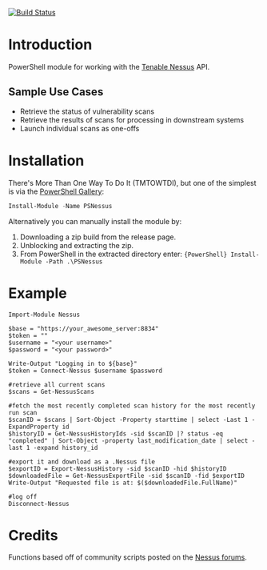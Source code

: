 [![Build Status](https://ci.appveyor.com/api/projects/status/github/davidski/PSNessus?svg=true)](https://ci.appveyor.com/project/davidski/PSNessus)

# Introduction
PowerShell module for working with the [Tenable Nessus](https://www.tenable.com/products/nessus-vulnerability-scanner) API.

## Sample Use Cases
+ Retrieve the status of vulnerability scans
+ Retrieve the results of scans for processing in downstream systems
+ Launch individual scans as one-offs

# Installation

There's More Than One Way To Do It (TMTOWTDI), but one of the simplest is via 
the [PowerShell Gallery](https://www.powershellgallery.com):

```PowerShell
Install-Module -Name PSNessus
```

Alternatively you can manually install the module by:

1. Downloading a zip build from the release page.
2. Unblocking and extracting the zip.
3. From PowerShell in the extracted directory enter: `{PowerShell} Install-Module -Path .\PSNessus`


# Example

    Import-Module Nessus
    
    $base = "https://your_awesome_server:8834"
    $token = ""
    $username = "<your username>"
    $password = "<your password>"
    
    Write-Output "Logging in to ${base}"
    $token = Connect-Nessus $username $password
    
    #retrieve all current scans
    $scans = Get-NessusScans
    
    #fetch the most recently completed scan history for the most recently run scan
    $scanID = $scans | Sort-Object -Property starttime | select -Last 1 -ExpandProperty id
    $historyID = Get-NessusHistoryIds -sid $scanID |? status -eq "completed" | Sort-Object -property last_modification_date | select -last 1 -expand history_id
    
    #export it and download as a .Nessus file
    $exportID = Export-NessusHistory -sid $scanID -hid $historyID
    $downloadedFile = Get-NessusExportFile -sid $scanID -fid $exportID
    Write-Output "Requested file is at: $($downloadedFile.FullName)"
    
    #log off
    Disconnect-Nessus 

# Credits

Functions based off of community scripts posted on the [Nessus forums]([https://discussions.nessus.org/docs/DOC-1186).
